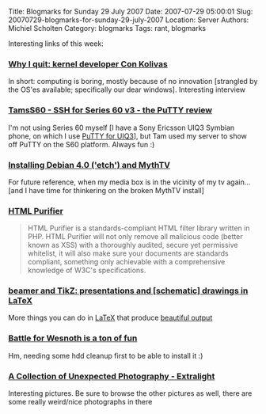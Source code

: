 Title: Blogmarks for Sunday 29 July 2007
Date: 2007-07-29 05:00:01
Slug: 20070729-blogmarks-for-sunday-29-july-2007
Location: Server
Authors: Michiel Scholten
Category: blogmarks
Tags: rant, blogmarks

<p>Interesting links of this week:</p>
<h3><a href="http://apcmag.com/6735/interview_con_kolivas">Why I quit: kernel developer Con Kolivas</a></h3>
<p>In short: computing is boring, mostly because of no innovation [strangled by the OS'es available; specifically our dear windows]. Interesting interview</p>
<h3><a href="http://tamss60.tamoggemon.com/2007/07/25/ssh-for-series-60-v3-the-putty-review/">TamsS60 - SSH for Series 60 v3 - the PuTTY review</a></h3>
<p>I'm not using Series 60 myself [I have a Sony Ericsson UIQ3 Symbian phone, on which I use <a href="http://coredump.fi/putty">PuTTY for UIQ3</a>], but Tam used my server to show off PuTTY on the S60 platform. Always fun :)</p>
<h3><a href="http://dannf.org/docs/debian-on-hannibal.html">Installing Debian 4.0 ('etch') and MythTV</a></h3>
<p>For future reference, when my media box is in the vicinity of my tv again... [and I have time for thinkering on the broken MythTV install]</p>
<h3><a href="http://shiflett.org/blog/2007/jun/html-purifier">HTML Purifier</a></h3>
<blockquote><p>HTML Purifier is a standards-compliant HTML filter library written in PHP. HTML Purifier will not only remove all malicious code (better known as XSS) with a thoroughly audited, secure yet permissive whitelist, it will also make sure your documents are standards compliant, something only achievable with a comprehensive knowledge of W3C's specifications.</p></blockquote>
<h3><a href="http://www.rousette.org.uk/blog/archives/on-the-lure-of-the-user-manual-for-a-geek/">beamer and TikZ: presentations and [schematic] drawings in LaTeX</a></h3>
<p>More things you can do in <a href="http://en.wikipedia.org/wiki/LaTeX">LaTeX</a> that produce <a href="http://www.fauskes.net/pgftikzexamples/">beautiful output</a></p>
<h3><a href="http://www.linux.com/feature/118100">Battle for Wesnoth is a ton of fun</a></h3>
<p>Hm, needing some hdd cleanup first to be able to install it :)</p>
<h3><a href="http://www.filemagazine.com/thecollection/archives/2007/07/extralight.html">A Collection of Unexpected Photography - Extralight</a></h3>
<p>Interesting pictures. Be sure to browse the other pictures as well, there are some really weird/nice photographs in there</p>
